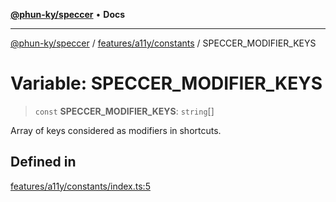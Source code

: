 [**@phun-ky/speccer**](../../../../README.md) • **Docs**

***

[@phun-ky/speccer](../../../../README.md) / [features/a11y/constants](../README.md) / SPECCER\_MODIFIER\_KEYS

# Variable: SPECCER\_MODIFIER\_KEYS

> `const` **SPECCER\_MODIFIER\_KEYS**: `string`[]

Array of keys considered as modifiers in shortcuts.

## Defined in

[features/a11y/constants/index.ts:5](https://github.com/phun-ky/speccer/blob/main/src/features/a11y/constants/index.ts#L5)
